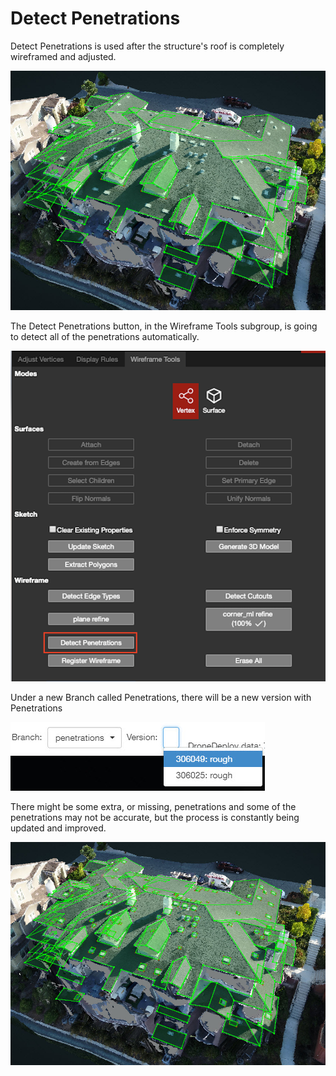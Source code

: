 # Detect Penetrations

 Detect Penetrations is used after the structure's roof is completely wireframed and adjusted.

![](../../../.gitbook/assets/2018-08-16_13-40-21.jpg)

The Detect Penetrations button, in the Wireframe Tools subgroup, is going to detect all of the penetrations automatically.

![](../../../.gitbook/assets/dp.png)

Under a new Branch called Penetrations, there will be a new version with Penetrations

![](../../../.gitbook/assets/2018-08-16_13-38-21.jpg)

There might be some extra, or missing, penetrations and some of the penetrations may not be accurate, but the process is constantly being updated and improved.

![](../../../.gitbook/assets/2018-08-16_13-40-03.jpg)


